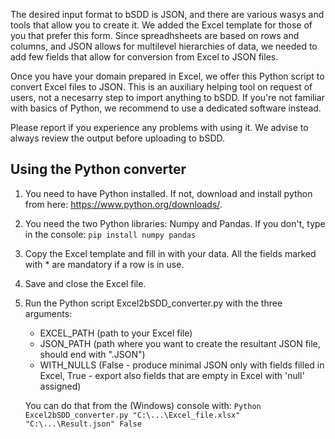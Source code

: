 The desired input format to bSDD is JSON, and there are various wasys and tools that allow you to create it. We added the Excel template for those of you that prefer this form. Since spreadhsheets are based on rows and columns, and JSON allows for multilevel hierarchies of data, we needed to add few fields that allow for conversion from Excel to JSON files.

Once you have your domain prepared in Excel, we offer this Python script to convert Excel files to JSON. This is an auxiliary helping tool on request of users, not a necesarry step to import anything to bSDD. If you're not familiar with basics of Python, we recommend to use a dedicated software instead. 

Please report if you experience any problems with using it. We advise to always review the output before uploading to bSDD.

## Using the Python converter

1. You need to have Python installed. If not, download and install python from here: https://www.python.org/downloads/.
2. You need the two Python libraries: Numpy and Pandas. If you don't, type in the console: `pip install numpy pandas`
4. Copy the Excel template and fill in with your data. All the fields marked with * are mandatory if a row is in use.
5. Save and close the Excel file.
6. Run the Python script Excel2bSDD_converter.py with the three arguments:
    *  EXCEL_PATH (path to your Excel file)
    *  JSON_PATH (path where you want to create the resultant JSON file, should end with ".JSON")
    *  WITH_NULLS (False - produce minimal JSON only with fields filled in Excel, True - export also fields that are empty in Excel with 'null' assigned)  
  
    You can do that from the (Windows) console with:
    ```Python Excel2bSDD_converter.py "C:\...\Excel_file.xlsx" "C:\...\Result.json" False```
